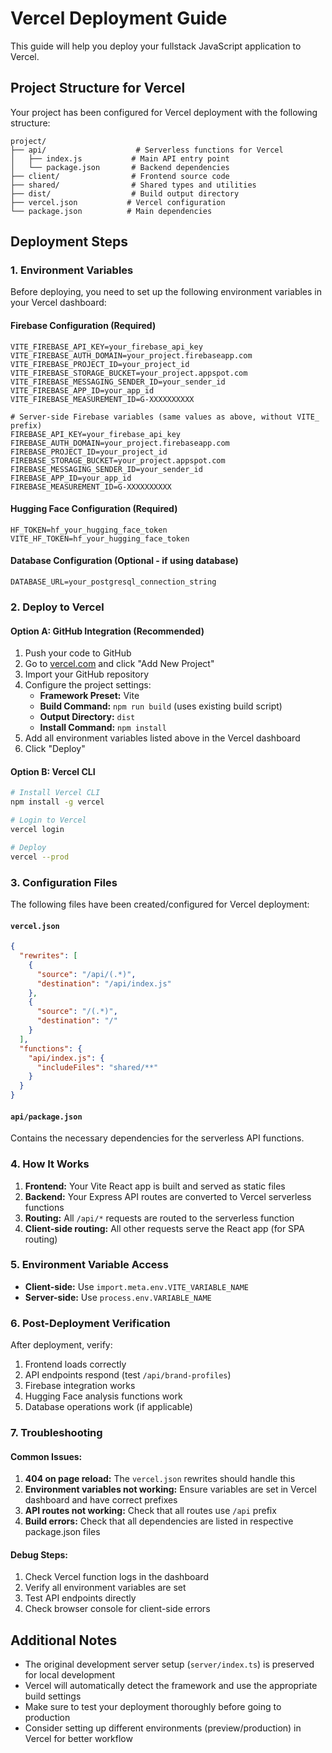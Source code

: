 # Vercel Deployment Guide

This guide will help you deploy your fullstack JavaScript application to Vercel.

## Project Structure for Vercel

Your project has been configured for Vercel deployment with the following structure:

```
project/
├── api/                    # Serverless functions for Vercel
│   ├── index.js           # Main API entry point
│   └── package.json       # Backend dependencies
├── client/                # Frontend source code
├── shared/                # Shared types and utilities
├── dist/                  # Build output directory
├── vercel.json           # Vercel configuration
└── package.json          # Main dependencies
```

## Deployment Steps

### 1. Environment Variables

Before deploying, you need to set up the following environment variables in your Vercel dashboard:

#### Firebase Configuration (Required)
```
VITE_FIREBASE_API_KEY=your_firebase_api_key
VITE_FIREBASE_AUTH_DOMAIN=your_project.firebaseapp.com
VITE_FIREBASE_PROJECT_ID=your_project_id
VITE_FIREBASE_STORAGE_BUCKET=your_project.appspot.com
VITE_FIREBASE_MESSAGING_SENDER_ID=your_sender_id
VITE_FIREBASE_APP_ID=your_app_id
VITE_FIREBASE_MEASUREMENT_ID=G-XXXXXXXXXX

# Server-side Firebase variables (same values as above, without VITE_ prefix)
FIREBASE_API_KEY=your_firebase_api_key
FIREBASE_AUTH_DOMAIN=your_project.firebaseapp.com
FIREBASE_PROJECT_ID=your_project_id
FIREBASE_STORAGE_BUCKET=your_project.appspot.com
FIREBASE_MESSAGING_SENDER_ID=your_sender_id
FIREBASE_APP_ID=your_app_id
FIREBASE_MEASUREMENT_ID=G-XXXXXXXXXX
```

#### Hugging Face Configuration (Required)
```
HF_TOKEN=hf_your_hugging_face_token
VITE_HF_TOKEN=hf_your_hugging_face_token
```

#### Database Configuration (Optional - if using database)
```
DATABASE_URL=your_postgresql_connection_string
```

### 2. Deploy to Vercel

#### Option A: GitHub Integration (Recommended)

1. Push your code to GitHub
2. Go to [vercel.com](https://vercel.com) and click "Add New Project"
3. Import your GitHub repository
4. Configure the project settings:
   - **Framework Preset:** Vite
   - **Build Command:** `npm run build` (uses existing build script)
   - **Output Directory:** `dist`
   - **Install Command:** `npm install`
5. Add all environment variables listed above in the Vercel dashboard
6. Click "Deploy"

#### Option B: Vercel CLI

```bash
# Install Vercel CLI
npm install -g vercel

# Login to Vercel
vercel login

# Deploy
vercel --prod
```

### 3. Configuration Files

The following files have been created/configured for Vercel deployment:

#### `vercel.json`
```json
{
  "rewrites": [
    {
      "source": "/api/(.*)",
      "destination": "/api/index.js"
    },
    {
      "source": "/(.*)",
      "destination": "/"
    }
  ],
  "functions": {
    "api/index.js": {
      "includeFiles": "shared/**"
    }
  }
}
```

#### `api/package.json`
Contains the necessary dependencies for the serverless API functions.

### 4. How It Works

1. **Frontend:** Your Vite React app is built and served as static files
2. **Backend:** Your Express API routes are converted to Vercel serverless functions
3. **Routing:** All `/api/*` requests are routed to the serverless function
4. **Client-side routing:** All other requests serve the React app (for SPA routing)

### 5. Environment Variable Access

- **Client-side:** Use `import.meta.env.VITE_VARIABLE_NAME`
- **Server-side:** Use `process.env.VARIABLE_NAME`

### 6. Post-Deployment Verification

After deployment, verify:

1. Frontend loads correctly
2. API endpoints respond (test `/api/brand-profiles`)
3. Firebase integration works
4. Hugging Face analysis functions work
5. Database operations work (if applicable)

### 7. Troubleshooting

#### Common Issues:

1. **404 on page reload:** The `vercel.json` rewrites should handle this
2. **Environment variables not working:** Ensure variables are set in Vercel dashboard and have correct prefixes
3. **API routes not working:** Check that all routes use `/api` prefix
4. **Build errors:** Check that all dependencies are listed in respective package.json files

#### Debug Steps:

1. Check Vercel function logs in the dashboard
2. Verify all environment variables are set
3. Test API endpoints directly
4. Check browser console for client-side errors

## Additional Notes

- The original development server setup (`server/index.ts`) is preserved for local development
- Vercel will automatically detect the framework and use the appropriate build settings
- Make sure to test your deployment thoroughly before going to production
- Consider setting up different environments (preview/production) in Vercel for better workflow